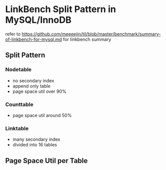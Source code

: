 # LinkBench Split Pattern in MySQL/InnoDB

refer to https://github.com/meeeejin/til/blob/master/benchmark/summary-of-linkbench-for-mysql.md for linkbench summary

## Split Pattern 

### Nodetable
- no secondary index
- append only table
- page space util over 90%

### Counttable
- page space util around 50%

### Linktable
- many secondary index
- divided into 16 tables

## Page Space Util per Table

